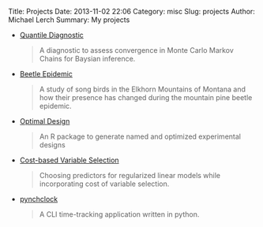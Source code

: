 Title: Projects
Date: 2013-11-02 22:06
Category: misc
Slug: projects
Author: Michael Lerch
Summary: My projects
<!-- Status: hidden -->


- [Quantile Diagnostic]({filename}./projects/quantileconvergence.md)

    > A diagnostic to assess convergence in Monte Carlo Markov Chains for
    > Baysian inference.

- [Beetle Epidemic]({filename}./projects/beetle.md)

    > A study of song birds in the Elkhorn Mountains of Montana and how their
    > presence has changed during the mountain pine beetle epidemic.

- [Optimal Design](http://www.github.com/mdlerch/OptimalDesign)

    > An R package to generate named and optimized experimental designs


- [Cost-based Variable Selection]({filename}./projects/costvs.md)

    > Choosing predictors for regularized linear models while incorporating
    > cost of variable selection.

- [pynchclock](http://mdlerch.github.io/pynchclock)

    > A CLI time-tracking application written in python.

<!-- - [mc-stan.vim](http://www.github.com/mdlerch/mc-stan.vim) -->

<!--     > A vim plugin for [stan](http://www.mc-stan.org) modeling language -->

<!-- - [repl.nvim](http://www.github.com/mdlerch/repl) -->

<!--     > A vim plugin for gnuplot. -->

<!-- - [vim-r-plugin](http://www.github.com/jcfaria/vim-r-plugin) -->

<!--     > This is not my own but I've made a few contributions and its such an -->
<!--     > important part of my work flow I want to give it a shoutout. -->


